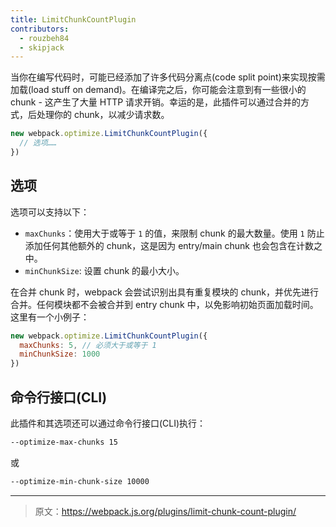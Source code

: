 ```yaml
---
title: LimitChunkCountPlugin
contributors:
  - rouzbeh84
  - skipjack
---
```


当你在编写代码时，可能已经添加了许多代码分离点(code split point)来实现按需加载(load stuff on demand)。在编译完之后，你可能会注意到有一些很小的 chunk - 这产生了大量 HTTP 请求开销。幸运的是，此插件可以通过合并的方式，后处理你的 chunk，以减少请求数。

``` js
new webpack.optimize.LimitChunkCountPlugin({
  // 选项……
})
```


## 选项

选项可以支持以下：

- `maxChunks`：使用大于或等于 `1` 的值，来限制 chunk 的最大数量。使用 `1` 防止添加任何其他额外的 chunk，这是因为 entry/main chunk 也会包含在计数之中。
- `minChunkSize`: 设置 chunk 的最小大小。

在合并 chunk 时，webpack 会尝试识别出具有重复模块的 chunk，并优先进行合并。任何模块都不会被合并到 entry chunk 中，以免影响初始页面加载时间。这里有一个小例子：

``` js
new webpack.optimize.LimitChunkCountPlugin({
  maxChunks: 5, // 必须大于或等于 1
  minChunkSize: 1000
})
```


## 命令行接口(CLI)

此插件和其选项还可以通过命令行接口(CLI)执行：

``` bash
--optimize-max-chunks 15
```

或

``` bash
--optimize-min-chunk-size 10000
```

***

> 原文：https://webpack.js.org/plugins/limit-chunk-count-plugin/
